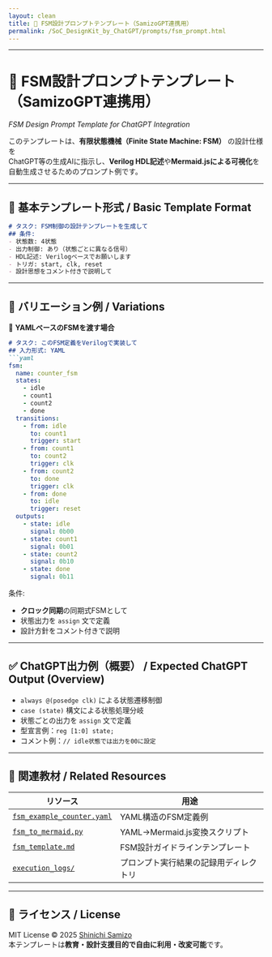 ```yaml
---
layout: clean
title: 🎯 FSM設計プロンプトテンプレート（SamizoGPT連携用）
permalink: /SoC_DesignKit_by_ChatGPT/prompts/fsm_prompt.html
---
```


---

# 🎯 FSM設計プロンプトテンプレート（SamizoGPT連携用）  
*FSM Design Prompt Template for ChatGPT Integration*

このテンプレートは、**有限状態機械（Finite State Machine: FSM）** の設計仕様を  
ChatGPT等の生成AIに指示し、**Verilog HDL記述**や**Mermaid.jsによる可視化**を  
自動生成させるためのプロンプト例です。

---

## 📌 基本テンプレート形式 / Basic Template Format

```markdown
# タスク: FSM制御の設計テンプレートを生成して
## 条件:
- 状態数: 4状態
- 出力制御: あり（状態ごとに異なる信号）
- HDL記述: Verilogベースでお願いします
- トリガ: start, clk, reset
- 設計思想をコメント付きで説明して
```

---

## 🔁 バリエーション例 / Variations

🧩 **YAMLベースのFSMを渡す場合**

```markdown
# タスク: このFSM定義をVerilogで実装して
## 入力形式: YAML
```yaml
fsm:
  name: counter_fsm
  states:
    - idle
    - count1
    - count2
    - done
  transitions:
    - from: idle
      to: count1
      trigger: start
    - from: count1
      to: count2
      trigger: clk
    - from: count2
      to: done
      trigger: clk
    - from: done
      to: idle
      trigger: reset
  outputs:
    - state: idle
      signal: 0b00
    - state: count1
      signal: 0b01
    - state: count2
      signal: 0b10
    - state: done
      signal: 0b11
```

条件:
- **クロック同期**の同期式FSMとして  
- 状態出力を `assign` 文で定義  
- 設計方針をコメント付きで説明

---

## ✅ ChatGPT出力例（概要） / Expected ChatGPT Output (Overview)

- `always @(posedge clk)` による状態遷移制御  
- `case (state)` 構文による状態処理分岐  
- 状態ごとの出力を `assign` 文で定義  
- 型宣言例：`reg [1:0] state;`  
- コメント例：`// idle状態では出力を00に設定`  

---

## 🔗 関連教材 / Related Resources

| リソース | 用途 |
|----------|------|
| [`fsm_example_counter.yaml`](../fsm_example_counter.yaml) | YAML構造のFSM定義例 |
| [`fsm_to_mermaid.py`](../fsm_to_mermaid.py) | YAML→Mermaid.js変換スクリプト |
| [`fsm_template.md`](../fsm_template.md) | FSM設計ガイドラインテンプレート |
| [`execution_logs/`](../execution_logs/) | プロンプト実行結果の記録用ディレクトリ |

---

## 📄 ライセンス / License
MIT License © 2025 [Shinichi Samizo](https://github.com/Samizo-AITL)  
本テンプレートは**教育・設計支援目的で自由に利用・改変可能**です。
